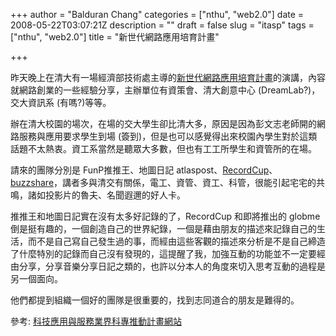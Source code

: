 +++
author = "Balduran Chang"
categories = ["nthu", "web2.0"]
date = 2008-05-22T03:07:21Z
description = ""
draft = false
slug = "itasp"
tags = ["nthu", "web2.0"]
title = "新世代網路應用培育計畫"

+++


昨天晚上在清大有一場經濟部技術處主導的[新世代網路應用培育計畫](http://www.cs.nthu.edu.tw/announce/compus_DEMO.doc)的演講，內容就網路創業的一些經驗分享，主辦單位有資策會、清大創意中心 (DreamLab?)，交大資訊系 (有嗎?)等等。

辦在清大校園的場次，在場的交大學生卻比清大多，原因是因為彭文志老師開的網路服務與應用要求學生到場 (簽到)，但是也可以感覺得出來校園內學生對於這類話題不太熱衷。資工系當然是聽眾大多數，但也有工工所學生和資管所的在場。

請來的團隊分別是 FunP推推王、地圖日記 atlaspost、[RecordCup](http://www.recordcup.com/)、[buzzshare](http://buzzshare.net/)，講者多與清交有關係，電工、資管、資工、科管，很能引起宅宅的共鳴，諸如投影片的魯夫、名聞遐邇的好人卡。

推推王和地圖日記實在沒有太多好記錄的了，RecordCup 和即將推出的 globme 倒是挺有趣的，一個創造自己的世界紀錄，一個是藉由朋友的描述來記錄自己的生活，而不是自己寫自己發生過的事，而經由這些客觀的描述來分析是不是自己締造了什麼特別的記錄而自己沒有發現的，這提醒了我，加強互動的功能並不一定要經由分享，分享音樂分享日記之類的，也許以分本人的角度來切入思考互動的過程是另一個面向。

他們都提到組織一個好的團隊是很重要的，找到志同道合的朋友是難得的。

參考: [科技應用與服務業界科專推動計畫網站](http://itas.tdp.org.tw/content/application/itas/common_info/guest-cnt-browse.php?cnt_id=219)

